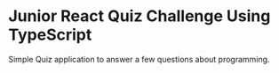 # Junior React Quiz Challenge Using TypeScript

Simple Quiz application to answer a few questions about programming. 

